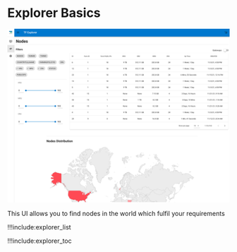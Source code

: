 # Explorer Basics

![](img/explorer_basics_.png)

This UI allows you to find nodes in the world which fulfil your requirements

!!!include:explorer_list

!!!include:explorer_toc
